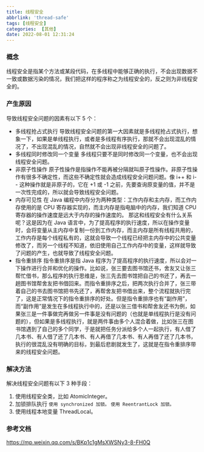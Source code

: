 ```yaml
---
title: 线程安全
abbrlink: 'thread-safe'
tags: [线程安全]
categories:  [其他]
date: 2022-08-01 12:31:24
---
```


### 概念
线程安全是指某个方法或某段代码，在多线程中能够正确的执行，不会出现数据不一致或数据污染的情况，我们把这样的程序称之为线程安全的，反之则为非线程安全的。

### 产生原因
导致线程安全问题的因素有以下 5 个：
- 多线程抢占式执行
导致线程安全问题的第一大因素就是多线程抢占式执行，想象一下，如果是单线程执行，或者是多线程有序执行，那就不会出现混乱的情况了，不出现混乱的情况，自然就不会出现非线程安全的问题了。
- 多线程同时修改同一个变量
多线程只要不是同时修改同一个变量，也不会出现线程安全问题。
- 非原子性操作
原子性操作是指操作不能再被分隔就叫原子性操作。非原子性操作有很多不确定性，而这些不确定性就会造成线程安全问题问题。像 i++ 和 i-- 这种操作就是非原子的，它在 +1 或 -1 之前，先要查询原变量的值，并不是一次性完成的，所以就会导致线程安全问题。
- 内存可见性
在 Java 编程中内存分为两种类型：工作内存和主内存，而工作内存使用的是 CPU 寄存器实现的，而主内存是指电脑中的内存，我们知道 CPU 寄存器的操作速度是远大于内存的操作速度的。
那这和线程安全有什么关系呢？这是因为在 Java 语言中，为了提高程序的执行速度，所以在操作变量时，会将变量从主内存中复制一份到工作内存，而主内存是所有线程共用的，工作内存是每个线程私有的，这就会导致一个线程已经把主内存中的公共变量修改了，而另一个线程不知道，依旧使用自己工作内存中的变量，这样就导致了问题的产生，也就导致了线程安全问题。
- 指令重排序
指令重排序是指 Java 程序为了提高程序的执行速度，所以会对一下操作进行合并和优化的操作。比如说，张三要去图书馆还书，舍友又让张三帮忙借书，那么程序的执行思维是，张三先去图书馆把自己的书还了，再去一趟图书馆帮舍友把书借回来。而指令重排序之后，把两次执行合并了，张三带着自己的书去图书馆把书先还了，再帮舍友把书借出来，整个流程就执行完了，这是正常情况下的指令重排序的好处。但是指令重排序也有“副作用”，而“副作用”是发生在多线程执行中的，还是以张三借书和帮舍友还书为例，如果张三是一件事做完再做另一件事是没有问题的（也就是单线程执行是没有问题的），但如果是多线程执行，就是两件事由多个人混合着做，比如张三在图书馆遇到了自己的多个同学，于是就把任务分派给多个人一起执行，有人借了几本书、有人借了还了几本书、有人再借了几本书、有人再借了还了几本书，执行的很混乱没有明确的目标，到最后悲剧就发生了，这就是在指令重排序带来的线程安全问题。

### 解决方法
解决线程安全问题有以下 3 种手段：
1. 使用线程安全类，比如 AtomicInteger。
2. 加锁排队执行
    `使用 synchronized 加锁。`
    `使用 ReentrantLock 加锁。`
3. 使用线程本地变量 ThreadLocal。

### 参考文档
https://mp.weixin.qq.com/s/BKp1c1gMsXWSNy3-8-FH0Q